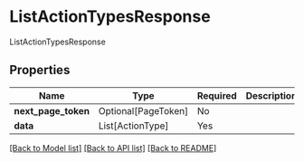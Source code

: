 # ListActionTypesResponse

ListActionTypesResponse

## Properties
| Name | Type | Required | Description |
| ------------ | ------------- | ------------- | ------------- |
**next_page_token** | Optional[PageToken] | No |  |
**data** | List[ActionType] | Yes |  |


[[Back to Model list]](../../../README.md#models-v1-link) [[Back to API list]](../../README.md#documentation-for-api-endpoints) [[Back to README]](../../README.md)
